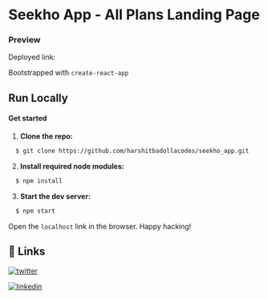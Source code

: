 # Seekho App - All Plans Landing Page

### Preview

Deployed link: []()

Bootstrapped with `create-react-app`

## Run Locally

#### Get started

1. **Clone the repo:**

```bash
  $ git clone https://github.com/harshitbadollacodes/seekho_app.git
```

2. **Install required node modules:**

```bash
  $ npm install
```

3. **Start the dev server:**

```bash
  $ npm start
```

Open the `localhost` link in the browser.
Happy hacking!

## 🔗 Links

[![twitter](https://img.shields.io/badge/twitter-1DA1F2?style=for-the-badge&logo=twitter&logoColor=white)](https://twitter.com/harshit_badolla)

[![linkedin](https://img.shields.io/badge/linkedin-0A66C2?style=for-the-badge&logo=linkedin&logoColor=white)](https://www.linkedin.com/in/harshit-badolla-b96b75229/)
